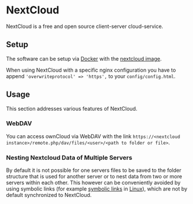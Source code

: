 # NextCloud

NextCloud is a free and open source client-server cloud-service.

## Setup

The software can be setup via [Docker](/wiki/docker.md) with the
[nextcloud image](./docker/nextcloud.md).

When using NextCloud with a specific nginx configuration you have to append
`'overwriteprotocol' => 'https',` to your `config/config.html`.

## Usage

This section addresses various features of NextCloud.

### WebDAV

You can access ownCloud via WebDAV with the link
`https://<nextcloud instance>/remote.php/dav/files/<user>/<path to folder or file>`.

### Nesting Nextcloud Data of Multiple Servers

By default it is not possible for one servers files to be saved to the folder structure that is
used for another server or to nest data from two or more servers within each other.
This however can be conveniently avoided by using symbolic links
(for example [symbolic links](/wiki/linux/shell.md#symbolic-links-using-ln) in
[Linux](/wiki/linux.md)), which are not by default synchronized to NextCloud.

